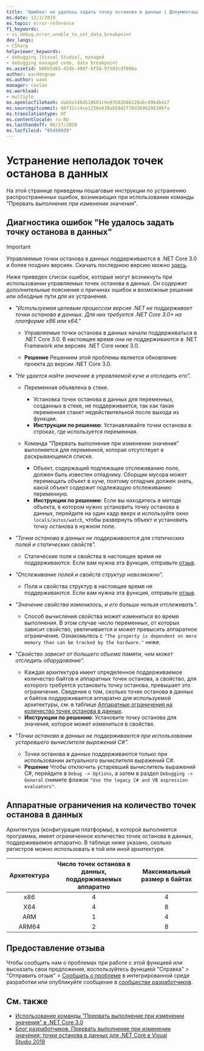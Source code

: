 ```yaml
---
title: 'Ошибка: не удалось задать точку останова в данных | Документация Майкрософт'
ms.date: 12/3/2019
ms.topic: error-reference
f1_keywords:
- vs.debug.error.unable_to_set_data_breakpoint
dev_langs:
- CSharp
helpviewer_keywords:
- debugging [Visual Studio], managed
- debugging managed code, data breakpoint
ms.assetid: b06b5d65-424b-490f-bf58-97583cd7006a
author: wardengnaw
ms.author: waan
manager: caslan
ms.workload:
- multiple
ms.openlocfilehash: dab5e146d510601c6e93582b6b128abcd964b4a7
ms.sourcegitcommit: 66f31cc4ce1236e638ab58d2f70d3646206386fa
ms.translationtype: HT
ms.contentlocale: ru-RU
ms.lasthandoff: 06/27/2020
ms.locfileid: "85459939"
---
```

# <a name="troubleshooting-data-breakpoint-errors"></a>Устранение неполадок точек останова в данных
На этой странице приведены пошаговые инструкции по устранению распространенных ошибок, возникающих при использовании команды "Прервать выполнение при изменении значения".

## <a name="diagnosing-unable-to-set-data-breakpoint-errors"></a>Диагностика ошибок "Не удалось задать точку останова в данных"
> [!IMPORTANT]
> Управляемые точки останова в данных поддерживаются в .NET Core 3.0 и более поздних версиях. Скачать последнюю версию можно [здесь](https://dotnet.microsoft.com/download).

Ниже приведен список ошибок, которые могут возникнуть при использовании управляемых точек останова в данных. Он содержит дополнительные пояснения о причинах ошибок и возможные решения или обходные пути для их устранения.

- *"Используемая целевым процессом версия .NET не поддерживает точки останова в данных. Для них требуется .NET Core 3.0+ на платформе x86 или x64."*

    - Управляемые точки останова в данных начали поддерживаться в .NET Core 3.0. В настоящее время они не поддерживаются в .NET Framework или версиях .NET Core ниже 3.0. 
    
    - **Решение** Решением этой проблемы является обновление проекта до версии .NET Core 3.0.

- *"Не удается найти значение в управляемой куче и отследить его".*
    - Переменная объявлена в стеке.
        - Установка точек останова в данных для переменных, созданных в стеке, не поддерживается, так как такая переменная станет недействительной после выхода из функции.
        - **Инструкции по решению**: Устанавливайте точки останова в строках, где используется переменная.

    - Команда "Прервать выполнение при изменении значения" выполняется для переменной, которая отсутствует в раскрывающемся списке.
        - Объект, содержащий подлежащее отслеживанию поле, должен быть известен отладчику. Сборщик мусора может перемещать объект в куче, поэтому отладчик должен знать, какой объект содержит подлежащую отслеживанию переменную. 
        - **Инструкции по решению**: Если вы находитесь в методе объекта, в котором нужно установить точку останова в данных, перейдите на один кадр вверх и используйте окно `locals/autos/watch`, чтобы развернуть объект и установить точку останова в нужном поле.

- *"Точки останова в данных не поддерживаются для статических полей и статических свойств".*
    
    - Статические поля и свойства в настоящее время не поддерживаются. Если вам нужна эта функция, отправьте [отзыв](#provide-feedback).

- *"Отслеживание полей и свойств структур невозможно".*

    - Поля и свойства структур в настоящее время не поддерживаются. Если вам нужна эта функция, отправьте [отзыв](#provide-feedback).

- *"Значение свойства изменилось, и его больше нельзя отслеживать".*

    - Способ вычисления свойства может измениться во время выполнения. В этом случае число переменных, от которых зависит свойство, увеличивается и может превысить аппаратное ограничение. Ознакомьтесь с `"The property is dependent on more memory than can be tracked by the hardware."` ниже.

- *"Свойство зависит от большего объема памяти, чем может отследить оборудование".*
    
    - Каждая архитектура имеет определенное поддерживаемое количество байтов и аппаратных точек останова, а свойство, для которого требуется установить точку останова, превышает это ограничение. Сведения о том, сколько точек останова в данных и байтов поддерживается аппаратно для используемой архитектуры, см. в таблице [Аппаратные ограничения на количество точек останова в данных](#data-breakpoint-hardware-limitations). 
    - **Инструкции по решению**: Установите точку останова для значения, которое может измениться в свойстве.

- *"Точки останова в данных не поддерживаются при использовании устаревшего вычислителя выражений C#".*

    - Точки останова в данных поддерживаются только при использовании актуального вычислителя выражений C#. 
    - **Решение** Чтобы отключить устаревший вычислитель выражений C#, перейдите в `Debug -> Options`, а затем в раздел `Debugging -> General` снимите флажок `"Use the legacy C# and VB expression evaluators"`.

## <a name="data-breakpoint-hardware-limitations"></a>Аппаратные ограничения на количество точек останова в данных

Архитектура (конфигурация платформы), в которой выполняется программа, имеет ограниченное количество точек останова в данных, поддерживаемое аппаратно. В таблице ниже указано, сколько регистров можно использовать в той или иной архитектуре.

| Архитектура | Число точек останова в данных, поддерживаемых аппаратно | Максимальный размер в байтах|
| :-------------: |:-------------:| :-------------:|
| x86 | 4 | 4 |
| X64 | 4 | 8 |
| ARM | 1 | 4 |
| ARM64 | 2 | 8 |

## <a name="provide-feedback"></a>Предоставление отзыва
Чтобы сообщить нам о проблемах при работе с этой функцией или высказать свои предложения, воспользуйтесь функцией "Справка" > "Отправить отзыв" > [Сообщить о проблеме](../ide/how-to-report-a-problem-with-visual-studio.md) в интегрированной среде разработки или опубликуйте сообщение в [сообществе разработчиков](https://developercommunity.visualstudio.com/).

## <a name="see-also"></a>См. также
- [Использование команды "Прервать выполнение при изменении значения" в .NET Core 3.0](using-breakpoints.md#BKMK_set_a_data_breakpoint_native_cplusplus)
- [Блог разработчиков. Прервать выполнение при изменении значения: точки останова в данных для .NET Core в Visual Studio 2019](https://devblogs.microsoft.com/visualstudio/break-when-value-changes-data-breakpoints-for-net-core-in-visual-studio-2019/)
